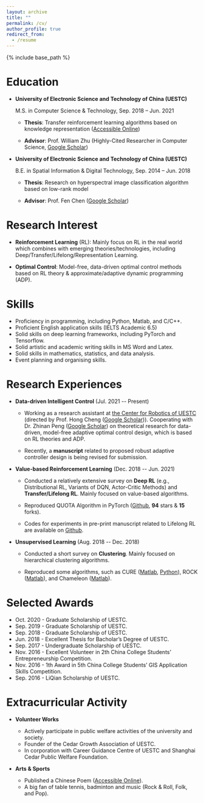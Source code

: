 ```yaml
---
layout: archive
title: ""
permalink: /cv/
author_profile: true
redirect_from:
  - /resume
---
```


{% include base_path %}

Education
======
* **University of Electronic Science and Technology of China (UESTC)** 

  M.S. in Computer Science & Technology, Sep. 2018 – Jun. 2021

  * **Thesis**: Transfer reinforcement learning algorithms based on knowledge representation ([Accessible Online](https://kns.cnki.net/kcms/detail/detail.aspx?dbcode=CMFD&dbname=CMFDTEMP&filename=1021746738.nh&uniplatform=NZKPT&v=N2jQDYEsqnR74SWwxAdZ8RNj3A1Rt9N8bnZrtkJa%25mmd2Bzadkei5LPwl%25mmd2Be76C4Z7Wc8v))

  * **Advisor**: Prof. William Zhu (Highly-Cited Researcher in Computer Science, [Google Scholar](https://scholar.google.com/citations?hl=en&user=GIwXoWAAAAAJ))

* **University of Electronic Science and Technology of China (UESTC)**
  
  B.E. in Spatial Information & Digital Technology,  Sep. 2014 – Jun. 2018

  * **Thesis**: Research on hyperspectral image classification algorithm based on low-rank model

  * **Advisor**: Prof. Fen Chen ([Google Scholar](https://scholar.google.com/citations?hl=en&user=U0VZ1IkAAAAJ))

Research Interest
======
* **Reinforcement Learning** (RL): Mainly focus on RL in the real world which combines with emerging theories/technologies, including Deep/Transfer/Lifelong/Representation Learning.

* **Optimal Control**: Model-free, data-driven optimal control methods based on RL theory & approximate/adaptive dynamic programming (ADP).
  
Skills
======
* Proficiency in programming, including Python, Matlab, and C/C++. 
* Proficient English application skills (IELTS Academic 6.5)
* Solid skills on deep learning frameworks, including PyTorch and Tensorflow. 
* Solid artistic and academic writing skills in MS Word and Latex. 
* Solid skills in mathematics, statistics, and data analysis.
* Event planning and organising skills.

  
Research Experiences
======
* **Data-driven Intelligent Control** (Jul. 2021 -- Present)

  * Working as a research assistant at [the Center for Robotics of UESTC](http://www.uestcrobot.net/) (directed by Prof. Hong Cheng ([Google Scholar](https://scholar.google.com/citations?hl=en&user=-845MAcAAAAJ))). Cooperating with Dr. Zhinan Peng ([Google Scholar](https://scholar.google.com/citations?user=9AUL9JEAAAAJ&hl=en&oi=ao)) on theoretical research for data-driven, model-free adaptive optimal control design, which is based on RL theories and ADP.

  * Recently, a **manuscript** related to proposed robust adaptive controller design is being revised for submission.

* **Value-based Reinforcement Learning** (Dec. 2018 -- Jun. 2021)

  * Conducted a relatively extensive survey on **Deep RL** (e.g., Distributional RL, Variants of DQN, Actor-Critic Methods) and **Transfer/Lifelong RL**. Mainly focused on value-based algorithms.

  * Reproduced QUOTA Algorithm in PyTorch ([Github](https://github.com/Kchu/DeepRL\_PyTorch), **94** stars & **15** forks). 

  * Codes for experiments in pre-print manuscript related to Lifelong RL are available on [Github](https://github.com/Kchu/LifelongRL).

* **Unsupervised Learning** (Aug. 2018 -- Dec. 2018)

  * Conducted a short survey on **Clustering**. Mainly focused on hierarchical clustering algorithms.

  * Reproduced some algorithms, such as CURE ([Matlab](https://github.com/Kchu/CURE-cluster-matlab), [Python](https://github.com/Kchu/CURE-cluster-python)), ROCK ([Matlab](https://github.com/Kchu/ROCK-cluster-matlab)), and Chameleon ([Matlab](https://github.com/Kchu/Chameleon-cluster-matlab)).
  
Selected Awards
=====
* Oct. 2020 - Graduate Scholarship of UESTC.
* Sep. 2019 - Graduate Scholarship of UESTC.
* Sep. 2018 - Graduate Scholarship of UESTC.
* Jun. 2018 - Excellent Thesis for Bacholar’s Degree of UESTC.
* Sep. 2017 - Undergraduate Scholarship of UESTC.
* Nov. 2016 - Excellent Volunteer in 2th China College Students’ Entrepreneurship Competition.
* Nov. 2016 - 1th Award in 5th China College Students’ GIS Application Skills Competition.
* Sep. 2016 - LiQian Scholarship of UESTC.

Extracurricular Activity
======
* **Volunteer Works**

  * Actively participate in public welfare activities of the university and society. 
  * Founder of the Cedar Growth Association of UESTC. 
  * In corporation with Career Guidance Centre of UESTC and Shanghai Cedar Public Welfare Foundation.

* **Arts & Sports**

  * Published a Chinese Poem ([Accessible Online](https://kns.cnki.net/KCMS/detail/detail.aspx?dbcode=CJFQ&dbname=CJFDLAST2019&filename=YJSZ201905019&v=MDk1NzExVDNxVHJXTTFGckNVUjdxZll1ZHRGeURrVkw3S1BDZllkTEc0SDlqTXFvOUViWVI4ZVgxTHV4WVM3RGg=)). 
  * A big fan of table tennis, badminton and music (Rock & Roll, Folk, and Pop).